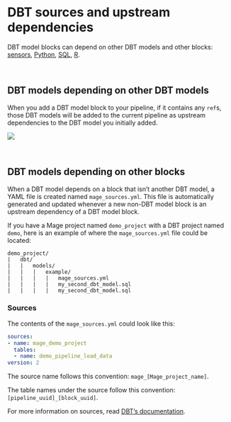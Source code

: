 # DBT sources and upstream dependencies

DBT model blocks can depend on other DBT models and other blocks:
[sensors](../blocks/Sensors.md), [Python](blocks/README.md),
[SQL](../blocks/SQL.md), [R](../blocks/R.md).

<br />

## DBT models depending on other DBT models

When you add a DBT model block to your pipeline, if it contains any `ref`s,
those DBT models will be added to the current pipeline as upstream dependencies to the
DBT model you initially added.

![](https://github.com/mage-ai/assets/blob/main/dbt-model-refs.gif?raw=true)

<br />

## DBT models depending on other blocks

When a DBT model depends on a block that isn’t another DBT model, a YAML file is created named
`mage_sources.yml`.
This file is automatically generated and updated whenever a new non-DBT model block is an
upstream dependency of a DBT model block.

If you have a Mage project named `demo_project`
with a DBT project named `demo`,
here is an example of where the `mage_sources.yml` file could be located:

```
demo_project/
|   dbt/
|   |   models/
|   |   |   example/
|   |   |   |   mage_sources.yml
|   |   |   |   my_second_dbt_model.sql
|   |   |   |   my_second_dbt_model.sql
```

### Sources

The contents of the `mage_sources.yml` could look like this:

```yaml
sources:
- name: mage_demo_project
  tables:
  - name: demo_pipeline_load_data
version: 2
```

The source name follows this convention: `mage_[Mage_project_name]`.

The table names under the source follow this convention: `[pipeline_uuid]_[block_uuid]`.

For more information on sources, read [DBT’s documentation](https://docs.getdbt.com/docs/build/sources).

<br />

